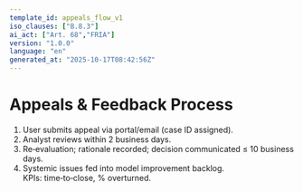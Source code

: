 ```yaml
---
template_id: appeals_flow_v1
iso_clauses: ["B.8.3"]
ai_act: ["Art. 68","FRIA"]
version: "1.0.0"
language: "en"
generated_at: "2025-10-17T08:42:56Z"
---
```


# Appeals & Feedback Process

1. User submits appeal via portal/email (case ID assigned).  
2. Analyst reviews within 2 business days.  
3. Re‑evaluation; rationale recorded; decision communicated ≤ 10 business days.  
4. Systemic issues fed into model improvement backlog.  
KPIs: time‑to‑close, % overturned.
